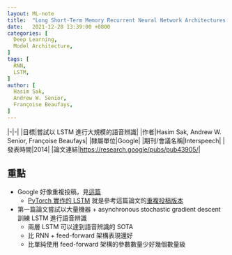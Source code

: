 ```yaml
---
layout: ML-note
title:  "Long Short-Term Memory Recurrent Neural Network Architectures for Large Scale Acoustic Modeling"
date:   2021-12-28 13:39:00 +0800
categories: [
  Deep Learning,
  Model Architecture,
]
tags: [
  RNN,
  LSTM,
]
author: [
  Hasim Sak,
  Andrew W. Senior,
  Françoise Beaufays,
]
---
```


|-|-|
|目標|嘗試以 LSTM 進行大規模的語音辨識|
|作者|Hasim Sak, Andrew W. Senior, Françoise Beaufays|
|隸屬單位|Google|
|期刊/會議名稱|Interspeech|
|發表時間|2014|
|論文連結|<https://research.google/pubs/pub43905/>|

## 重點

- Google 好像重複投稿，見[這篇][pub43895]
  - [PyTorch 實作的 LSTM][PyTorch-LSTM] 就是參考這篇論文的[重複投稿版本][pub43895]
- 第一篇論文嘗試以大量機器 + asynchronous stochastic gradient descent 訓練 LSTM 進行語音辨識
  - 兩層 LSTM 可以達到語音辨識的 SOTA
  - 比 RNN + feed-forward 架構表現還好
  - 比單純使用 feed-forward 架構的參數數量少好幾個數量級

[pub43895]: https://research.google/pubs/pub43895/
[PyTorch-LSTM]: https://pytorch.org/docs/stable/generated/torch.nn.LSTM.html
